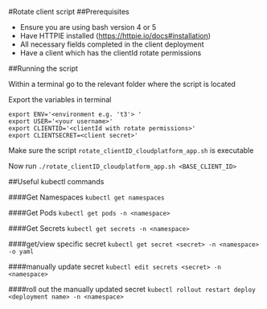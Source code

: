 #Rotate client script
##Prerequisites

- Ensure you are using bash version 4 or 5
- Have HTTPIE installed (https://httpie.io/docs#installation)
- All necessary fields completed in the client deployment
- Have a client which has the clientId rotate permissions

##Running the script

Within a terminal go to the relevant folder where the script is located

Export the variables in terminal

```
export ENV='<environment e.g. 't3'> '
export USER='<your username>'
export CLIENTID='<clientId with rotate permissions>'
export CLIENTSECRET=<client secret>'
```

Make sure the script `rotate_clientID_cloudplatform_app.sh` is executable


Now run
```./rotate_clientID_cloudplatform_app.sh <BASE_CLIENT_ID>```


##Useful kubectl commands

####Get Namespaces
```kubectl get namespaces```

####Get Pods
```kubectl get pods -n <namespace>```

####Get Secrets
```kubectl get secrets -n <namespace>```

####get/view specific secret
```kubectl get secret <secret> -n <namespace> -o yaml```

####manually update secret
```kubectl edit secrets <secret> -n <namespace>```

####roll out the manually updated secret
```kubectl rollout restart deploy <deployment name> -n <namespace>```

